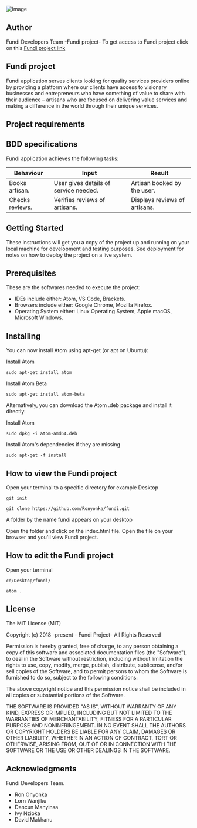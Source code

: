 ![Image](https://github.com/Ronyonka/fundi/blob/master/images/screenshot.png)

## Author
Fundi Developers Team -Fundi project- To get access to Fundi project click on this [Fundi project link](https://Ronyonka.github.io/fundi/)

## Fundi project
Fundi application serves clients looking for quality services providers online by providing a platform where our clients have access to visionary businesses and entrepreneurs who have something of value to share with their audience – artisans who are focused on delivering value services and making a difference in the world through their unique services.

##  Project requirements


## BDD specifications
Fundi application achieves the following tasks:

| Behaviour          | Input        |    Result                                         |
|--------------------|---------------------------------------------|----------------------------------------|
| Books artisan.  | User gives details of service  needed. |     Artisan booked by the user.              | 
| Checks reviews.  | Verifies reviews of artisans.              |   Displays reviews of artisans.             |  

## Getting Started

These instructions will get you a copy of the project up and running on your local machine for development and testing purposes. See deployment for notes on how to deploy the project on a live system.

## Prerequisites

These are the softwares needed to execute the project: 

* IDEs include either: Atom, VS Code, Brackets.
* Browsers include either: Google Chrome, Mozilla Firefox.
* Operating System either: Linux Operating System, Apple macOS, Microsoft Windows.

## Installing

You can now install Atom using apt-get (or apt on Ubuntu):

Install Atom

```sudo apt-get install atom```

Install Atom Beta

```sudo apt-get install atom-beta```

Alternatively, you can download the Atom .deb package and install it directly:

Install Atom

```sudo dpkg -i atom-amd64.deb```

Install Atom's dependencies if they are missing

```sudo apt-get -f install```

## How to view the Fundi project

Open your terminal to a specific directory for example Desktop

```git init```

```git clone https://github.com/Ronyonka/fundi.git```

A folder by the name fundi appears on your desktop

Open the folder and click on the index.html file. Open the file on your browser and you'll view Fundi project.

## How to edit the Fundi project

Open your terminal

```cd/Desktop/fundi/```

```atom .```

## License

The MIT License (MIT)

Copyright (c) 2018 -present - Fundi Project- All Rights Reserved

Permission is hereby granted, free of charge, to any person obtaining a copy
of this software and associated documentation files (the "Software"), to deal
in the Software without restriction, including without limitation the rights
to use, copy, modify, merge, publish, distribute, sublicense, and/or sell
copies of the Software, and to permit persons to whom the Software is
furnished to do so, subject to the following conditions:

The above copyright notice and this permission notice shall be included in
all copies or substantial portions of the Software.

THE SOFTWARE IS PROVIDED "AS IS", WITHOUT WARRANTY OF ANY KIND, EXPRESS OR
IMPLIED, INCLUDING BUT NOT LIMITED TO THE WARRANTIES OF MERCHANTABILITY,
FITNESS FOR A PARTICULAR PURPOSE AND NONINFRINGEMENT. IN NO EVENT SHALL THE
AUTHORS OR COPYRIGHT HOLDERS BE LIABLE FOR ANY CLAIM, DAMAGES OR OTHER
LIABILITY, WHETHER IN AN ACTION OF CONTRACT, TORT OR OTHERWISE, ARISING FROM,
OUT OF OR IN CONNECTION WITH THE SOFTWARE OR THE USE OR OTHER DEALINGS IN
THE SOFTWARE.

## Acknowledgments

Fundi Developers Team.

* Ron Onyonka
* Lorn Wanjiku
* Dancun Manyinsa
* Ivy Nzioka
* David Makhanu
